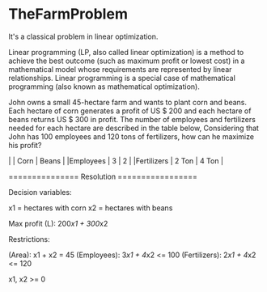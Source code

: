 # TheFarmProblem
It's a classical problem in linear optimization.

Linear programming (LP, also called linear optimization) is a method to achieve the best outcome (such as maximum profit or lowest cost) in a mathematical model whose requirements are represented by linear relationships. Linear programming is a special case of mathematical programming (also known as mathematical optimization).

John owns a small 45-hectare farm and wants to plant corn and beans. Each hectare of corn generates a profit of US $ 200 and each hectare of beans returns US $ 300 in profit. 
The number of employees and fertilizers needed for each hectare are described in the table below, Considering that John has 100 employees and 120 tons of fertilizers, how can he maximize his profit?



|              |   Corn   |    Beans    |
|Employees     |     3    |      2      |
|Fertilizers   |  2 Ton   |   4 Ton     |


=============== Resolution =================

Decision variables:

x1 = hectares with corn
x2 = hectares with beans

Max profit (L): 200*x1 + 300*x2

Restrictions:

(Area): x1 + x2 = 45
(Employees): 3*x1 + 4*x2 <= 100
(Fertilizers): 2*x1 + 4*x2 <= 120

x1, x2 >= 0
